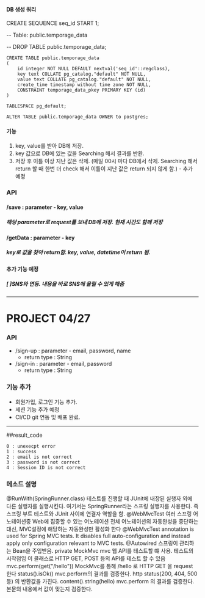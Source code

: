 #### DB 생성 쿼리  
CREATE SEQUENCE seq_id START 1; 

-- Table: public.temporage_data

-- DROP TABLE public.temporage_data;
```
CREATE TABLE public.temporage_data   
(
    id integer NOT NULL DEFAULT nextval('seq_id'::regclass),
    key text COLLATE pg_catalog."default" NOT NULL,
    value text COLLATE pg_catalog."default" NOT NULL,
    create_time timestamp without time zone NOT NULL,
    CONSTRAINT temporage_data_pkey PRIMARY KEY (id)
)

TABLESPACE pg_default;

ALTER TABLE public.temporage_data OWNER to postgres;

```

#### 기능
1. key, value를 받아 DB에 저장. 
2. key 값으로 DB에 있는 값을 Searching 해서 결과를 반환. 
3. 저장 후 이틀 이상 지난 값은 삭제. (매일 00시 마다 DB에서 삭제. Searching 해서 return 할 때 한번 더 check 해서 이틀이 지난 값은 return 되지 않게 함.) - 추가 예정

### API
#### /save : parameter - key, value
##### 해당 parameter로 request를 보내 DB에 저장. 현재 시간도 함께 저장
#### /getData : parameter - key
##### key로 값을 찾아 return함. key, value, datetime이 return 됨.

#### 추가 기능 예정
##### [ ]SNS와 연동. 내용을 바로 SNS에 올릴 수 있게 해줌
---

# PROJECT 04/27 
### API
- /sign-up : parameter - email, password, name 
    - return type : String 
- /sign-in : parameter - email, password 
    - return type : String

### **기능 추가**
- 회원가입, 로그인 기능 추가. 
- 세션 기능 추가 예정 
- CI/CD git 연동 및 배포 완료. 

---

##result_code

```
0 : unexecpt error
1 : success
2 : email is not correct
3 : password is not correct
4 : Session ID is not correct 
```

### 메소드 설명
@RunWith(SpringRunner.class)
테스트를 진행할 때 JUnit에 내장된 실행자 외에 다른 실행자를 실행시킨다.
여기서는 SpringRunner라는 스프링 실행자를 사용한다. 즉 스프링 부트 테스트와 JUnit 사이에 연결자 역할을 함.
@WebMvcTest
여러 스프링 어노테이션중 Web에 집중할 수 있는 어노테이션
전체 어노테이션의 자동완성을 중단하는 대신, MVC설정에 해당하는 자동완성만 활성화 한다
@WebMvcTest annotation is used for Spring MVC tests. It disables full auto-configuration and instead apply only configuration relevant to MVC tests.
@Autowired
스프링이 관리하는 Bean을 주입받음.
private  MockMvc mvc
웹 API를 테스트할 떄 사용. 테스트의 시작점임
이 클래스로 HTTP GET, POST 등의 API를 테스트 할 수 있음
mvc.perform(get("/hello"))
MockMvc를 통해 /hello 로 HTTP GET 을 request 한다
status().isOk() 
mvc.perform의 결과를 검증한다. http status(200, 404, 500 등) 의 반환값을 가진다.
content().string(hello)
mvc.perform 의 결과를 검증한다. 본문의 내용에서 값이 맞는지 검증한다.
